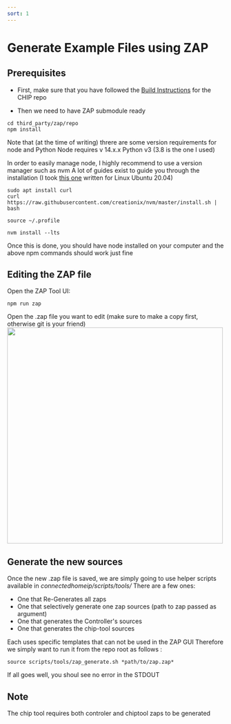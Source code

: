 ```yaml
---
sort: 1
---
```


# Generate Example Files using ZAP

## Prerequisites
- First, make sure that you have followed the [Build Instructions](https://github.com/brian-silabs/connectedhomeip/blob/CUSTOM_WindowCovering/docs/BUILDING.md) for the CHIP repo

- Then we need to have ZAP submodule ready

``` console
cd third_party/zap/repo
npm install
```

Note that (at the time of writing) threre are some version requirements for node and Python
Node requires v 14.x.x
Python v3 (3.8 is the one I used)

In order to easily manage node, I highly recommend to use a version manager such as nvm
A lot of guides exist to guide you through the installation (I took [this one](https://tecadmin.net/how-to-install-nvm-on-ubuntu-20-04/) written for Linux Ubuntu 20.04)

``` console
sudo apt install curl 
curl https://raw.githubusercontent.com/creationix/nvm/master/install.sh | bash 

source ~/.profile 

nvm install --lts
```

Once this is done, you should have node installed on your computer and the above npm commands should work just fine

## Editing the ZAP file 

Open the ZAP Tool UI:

``` console
npm run zap
```
Open the .zap file you want to edit (make sure to make a copy first, otherwise git is your friend)
<img src="./images/01_generate-example-files_ZAPUI.png" alt="" width="500" class="center">


## Generate the new sources 

Once the new .zap file is saved, we are simply going to use helper scripts available in *connectedhomeip/scripts/tools/*
There are a few ones:
* One that Re-Generates all zaps
* One that selectively generate one zap sources (path to zap passed as argument)
* One that generates the Controller's sources
* One that generates the chip-tool sources

Each uses specific templates that can not be used in the ZAP GUI
Therefore we simply want to run it from the repo root as follows :

``` console
source scripts/tools/zap_generate.sh *path/to/zap.zap*
```

If all goes well, you shoul see no error in the STDOUT

## Note
The chip tool requires both controler and chiptool zaps to be generated

 
